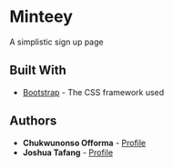 # Minteey

A simplistic sign up page 


## Built With

* [Bootstrap](https://getbootstrap.com/docs/4.3/getting-started/introduction/) - The CSS framework used


## Authors

* **Chukwunonso Offorma** - [Profile](https://github.com/offorma)
* **Joshua Tafang**  - [Profile](https://github.com/tafodinho)


